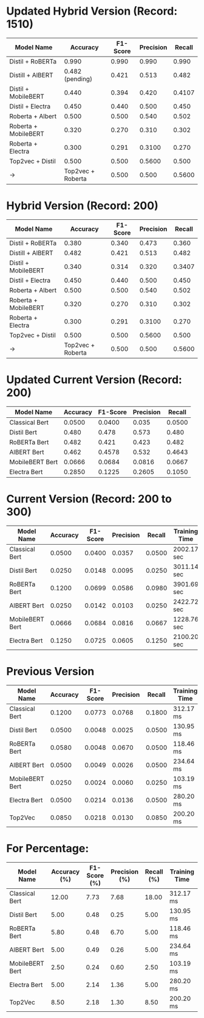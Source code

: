 # Updated Hybrid Version (Record: 1510)
| Model Name         | Accuracy | F1-Score | Precision | Recall |
|--------------------|----------|----------|-----------|--------|
| Distil + RoBERTa   | 0.990    | 0.990    | 0.990     | 0.990  |
| Distill + AlBERT   | 0.482 (pending)   | 0.421    | 0.513     | 0.482  | 
|Distil + MobileBERT | 0.440    | 0.394    | 0.420     | 0.4107 |
| Distil + Electra   | 0.450    | 0.440    | 0.500     | 0.450  |
| Roberta + Albert   | 0.500    | 0.500    | 0.540     | 0.502  |
|Roberta + MobileBERT| 0.320    | 0.270    | 0.310     | 0.302  |
| Roberta + Electra  | 0.300    | 0.291    | 0.3100    | 0.270  |
| Top2vec + Distil   | 0.500    | 0.500    | 0.5600    | 0.500  |
-> | Top2vec + Roberta  | 0.500    | 0.500    | 0.5600    | 0.500  |

# Hybrid Version (Record: 200)
| Model Name         | Accuracy | F1-Score | Precision | Recall |
|--------------------|----------|----------|-----------|--------|
| Distil + RoBERTa   | 0.380    | 0.340    | 0.473     | 0.360  |
| Distill + AlBERT   | 0.482    | 0.421    | 0.513     | 0.482  | 
|Distil + MobileBERT | 0.340    | 0.314    | 0.320     | 0.3407 |
| Distil + Electra   | 0.450    | 0.440    | 0.500     | 0.450  |
| Roberta + Albert   | 0.500    | 0.500    | 0.540     | 0.502  |
|Roberta + MobileBERT| 0.320    | 0.270    | 0.310     | 0.302  |
| Roberta + Electra  | 0.300    | 0.291    | 0.3100    | 0.270  |
| Top2vec + Distil   | 0.500    | 0.500    | 0.5600    | 0.500  |
-> | Top2vec + Roberta  | 0.500    | 0.500    | 0.5600    | 0.500  |

# Updated Current Version (Record: 200)
| Model Name        | Accuracy | F1-Score | Precision | Recall |
|-------------------|----------|----------|-----------|--------|
| Classical Bert    | 0.0500   | 0.0400   | 0.035     | 0.0500 |
| Distil Bert       | 0.480    | 0.478    | 0.573     | 0.480  |
| RoBERTa Bert      | 0.482    | 0.421    | 0.423     | 0.482  | (✅)
| AlBERT Bert       | 0.462    | 0.4578   | 0.532     | 0.4643 | (✅)
| MobileBERT Bert   | 0.0666   | 0.0684   | 0.0816    | 0.0667 |
| Electra Bert      | 0.2850   | 0.1225   | 0.2605    | 0.1050 | (✅)

# Current Version (Record: 200 to 300)
| Model Name        | Accuracy | F1-Score | Precision | Recall | Training Time |
|-------------------|----------|----------|-----------|--------|---------------|
| Classical Bert    | 0.0500   | 0.0400   | 0.0357    | 0.0500 | 2002.17 sec   |
| Distil Bert       | 0.0250   | 0.0148   | 0.0095    | 0.0250 | 3011.14 sec   |
| RoBERTa Bert      | 0.1200   | 0.0699   | 0.0586    | 0.0980 | 3901.69 sec   |
| AlBERT Bert       | 0.0250   | 0.0142   | 0.0103    | 0.0250 | 2422.72 sec   |
| MobileBERT Bert   | 0.0666   | 0.0684   | 0.0816    | 0.0667 | 1228.76 sec   | (300 records)
| Electra Bert      | 0.1250   | 0.0725   | 0.0605    | 0.1250 | 2100.20 sec   |

# Previous Version
| Model Name        | Accuracy | F1-Score | Precision | Recall | Training Time |
|-------------------|----------|----------|-----------|--------|---------------|
| Classical Bert    | 0.1200   | 0.0773   | 0.0768    | 0.1800 | 312.17 ms     |
| Distil Bert       | 0.0500   | 0.0048   | 0.0025    | 0.0500 | 130.95 ms     |
| RoBERTa Bert      | 0.0580   | 0.0048   | 0.0670    | 0.0500 | 118.46 ms     |
| AlBERT Bert       | 0.0500   | 0.0049   | 0.0026    | 0.0500 | 234.64 ms     |
| MobileBERT Bert   | 0.0250   | 0.0024   | 0.0060    | 0.0250 | 103.19 ms     |
| Electra Bert      | 0.0500   | 0.0214   | 0.0136    | 0.0500 | 280.20 ms     |
| Top2Vec           | 0.0850   | 0.0218   | 0.0130    | 0.0850 | 200.20 ms     |

# For Percentage:
| Model Name        | Accuracy (%) | F1-Score (%) | Precision (%) | Recall (%) | Training Time |
|-------------------|-------------|-------------|---------------|------------|---------------|
| Classical Bert    | 12.00       | 7.73        | 7.68          | 18.00      | 312.17 ms     |
| Distil Bert       | 5.00        | 0.48        | 0.25          | 5.00       | 130.95 ms     |
| RoBERTa Bert      | 5.80        | 0.48        | 6.70          | 5.00       | 118.46 ms     |
| AlBERT Bert       | 5.00        | 0.49        | 0.26          | 5.00       | 234.64 ms     |
| MobileBERT Bert   | 2.50        | 0.24        | 0.60          | 2.50       | 103.19 ms     |
| Electra Bert      | 5.00        | 2.14        | 1.36          | 5.00       | 280.20 ms     |
| Top2Vec           | 8.50        | 2.18        | 1.30          | 8.50       | 200.20 ms     |








